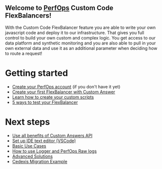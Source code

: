 ## Welcome to [PerfOps](https://perfops.net/) Custom Code FlexBalancers!

With the Custom Code FlexBalancer feature you are able to write your own javascript code and deploy it to our infrastructure. That gives you full control to build your own custom and complex logic. You get access to our data platform and synthetic monitoring and you are also able to pull in your own external data and use it as an additional parameter when deciding how to route a request!



# Getting started 

* [Create your PerfOps account](https://panel.perfops.net/register) (if you don't have it yet)
* [Create your first FlexBalancer with Custom Answer](https://github.com/ProspectOne/flexbalancer-js-docs/wiki/Quick-Start)
* [Learn how to create your custom scripts](https://github.com/ProspectOne/flexbalancer-js-docs/wiki/Tutorial)
* <a href="https://perfops.net/support/flexbalancers/how-to-test-my-flexbalancer" target="_blank">5 ways to test your FlexBalancer</a>

# Next steps

* [Use all benefits of Custom Answers API](https://github.com/ProspectOne/flexbalancer-js-docs/wiki/Custom-Answers-API)
* [Set up IDE text editor (VSCode)](https://github.com/ProspectOne/flexbalancer-js-docs/wiki/Setting-up-VSCode)
* [Basic Use Cases](https://github.com/ProspectOne/flexbalancer-js-docs/wiki/Basic-Use-Cases)
* [How to use Logger and PerfOps Raw logs](https://github.com/ProspectOne/flexbalancer-js-docs/wiki/Logger-Usage)
* [Advanced Solutions](https://github.com/ProspectOne/flexbalancer-js-docs/wiki/Advanced-Solutions)
* [Cedexis Migration Example](https://github.com/ProspectOne/flexbalancer-js-docs/wiki/Cedexis-Migration-Example)
